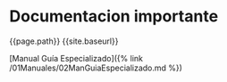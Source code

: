 # Documentacion importante

{{page.path}}
{{site.baseurl}}

[Manual Guía Especializado]({% link /01Manuales/02ManGuiaEspecializado.md %})